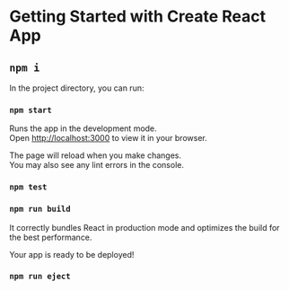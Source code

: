 # Getting Started with Create React App

## `npm i`

In the project directory, you can run:

### `npm start`

Runs the app in the development mode.\
Open [http://localhost:3000](http://localhost:3000) to view it in your browser.

The page will reload when you make changes.\
You may also see any lint errors in the console.

### `npm test`



### `npm run build`

It correctly bundles React in production mode and optimizes the build for the best performance.

Your app is ready to be deployed!


### `npm run eject`
